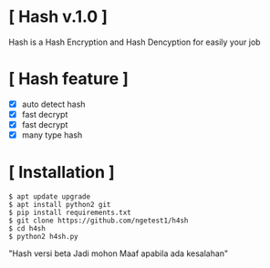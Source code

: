 # [ Hash v.1.0 ]

Hash is a Hash Encryption and Hash Dencyption for easily your job 

# [ Hash feature ]
- [x] auto detect hash
- [x] fast decrypt
- [x] fast decrypt
- [x] many type hash

# [ Installation ]
```
$ apt update upgrade
$ apt install python2 git
$ pip install requirements.txt
$ git clone https://github.com/ngetest1/h4sh
$ cd h4sh
$ python2 h4sh.py
```
"Hash versi beta Jadi mohon Maaf apabila ada kesalahan"
